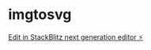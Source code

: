 # imgtosvg

[Edit in StackBlitz next generation editor ⚡️](https://stackblitz.com/~/github.com/nsdevaraj/imgtosvg)
